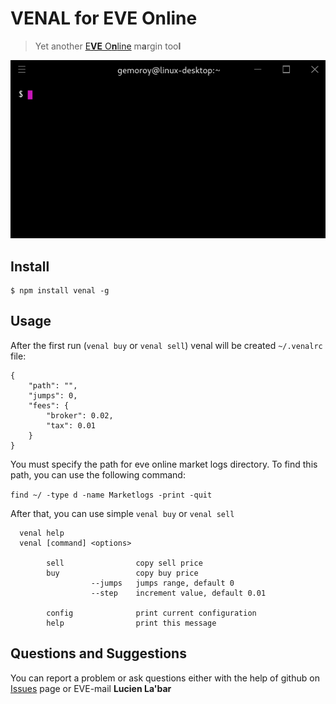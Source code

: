 # VENAL for EVE Online
>Yet another [E**VE** O**n**line](https://www.eveonline.com/) m**a**rgin too**l**

<p align="center">
    <img src="screenshot.gif" width="512" />
</p>

## Install

```
$ npm install venal -g
```

## Usage

After the first run (`venal buy` or `venal sell`) venal will be created `~/.venalrc` file:
```
{
    "path": "",
    "jumps": 0,
    "fees": {
        "broker": 0.02,
        "tax": 0.01
    }
}
```
You must specify the path for eve online market logs directory. To find this path, you can use the following command:

`find ~/ -type d -name Marketlogs -print -quit`

After that, you can use simple `venal buy` or `venal sell`


```
  venal help
  venal [command] <options>

        sell                copy sell price
        buy                 copy buy price
                  --jumps   jumps range, default 0
                  --step    increment value, default 0.01

        config              print current configuration
        help                print this message
```

## Questions and Suggestions

You can report a problem or ask questions either with the help of github on [Issues](https://github.com/gemoroy/venal/issues/new) page or EVE-mail **Lucien La'bar**
